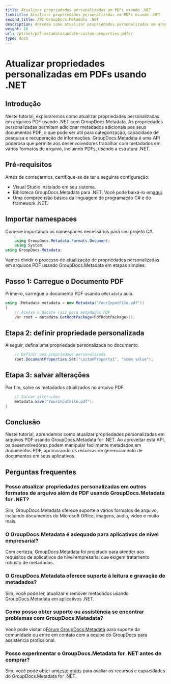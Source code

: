 ```yaml
---
title: Atualizar propriedades personalizadas em PDFs usando .NET
linktitle: Atualizar propriedades personalizadas em PDFs usando .NET
second_title: API GroupDocs.Metadata .NET
description: Aprenda como atualizar propriedades personalizadas em arquivos PDF usando .NET com GroupDocs.Metadata. Passos simples para manipular metadados PDF de forma eficiente.
weight: 16
url: /pt/net/pdf-metadata/update-custom-properties-pdfs/
type: docs
---
```

# Atualizar propriedades personalizadas em PDFs usando .NET

## Introdução
Neste tutorial, exploraremos como atualizar propriedades personalizadas em arquivos PDF usando .NET com GroupDocs.Metadata. As propriedades personalizadas permitem adicionar metadados adicionais aos seus documentos PDF, o que pode ser útil para categorização, capacidade de pesquisa e recuperação de informações. GroupDocs.Metadata é uma API poderosa que permite aos desenvolvedores trabalhar com metadados em vários formatos de arquivo, incluindo PDFs, usando a estrutura .NET.
## Pré-requisitos
Antes de começarmos, certifique-se de ter a seguinte configuração:
- Visual Studio instalado em seu sistema.
-  Biblioteca GroupDocs.Metadata para .NET. Você pode baixá-lo em[aqui](https://releases.groupdocs.com/metadata/net/).
- Uma compreensão básica da linguagem de programação C# e do framework .NET.

## Importar namespaces
Comece importando os namespaces necessários para seu projeto C#.
```csharp
    using GroupDocs.Metadata.Formats.Document;
    using System;
using GroupDocs.Metadata;
```

Vamos dividir o processo de atualização de propriedades personalizadas em arquivos PDF usando GroupDocs.Metadata em etapas simples:
## Passo 1: Carregue o Documento PDF
 Primeiro, carregue o documento PDF usando o`Metadata` aula.
```csharp
using (Metadata metadata = new Metadata("YourInputFile.pdf"))
{
    // Acesse o pacote raiz para metadados PDF
    var root = metadata.GetRootPackage<PdfRootPackage>();
```
## Etapa 2: definir propriedade personalizada
A seguir, defina uma propriedade personalizada no documento.
```csharp
    // Definir uma propriedade personalizada
    root.DocumentProperties.Set("customProperty1", "some value");
```
## Etapa 3: salvar alterações
Por fim, salve os metadados atualizados no arquivo PDF.
```csharp
    // Salvar alterações
    metadata.Save("YourInputFile.pdf");
}
```

## Conclusão
Neste tutorial, aprendemos como atualizar propriedades personalizadas em arquivos PDF usando GroupDocs.Metadata for .NET. Ao aproveitar esta API, os desenvolvedores podem manipular facilmente metadados em documentos PDF, aprimorando os recursos de gerenciamento de documentos em seus aplicativos.

## Perguntas frequentes
### Posso atualizar propriedades personalizadas em outros formatos de arquivo além de PDF usando GroupDocs.Metadata for .NET?
Sim, GroupDocs.Metadata oferece suporte a vários formatos de arquivo, incluindo documentos do Microsoft Office, imagens, áudio, vídeo e muito mais.
### O GroupDocs.Metadata é adequado para aplicativos de nível empresarial?
Com certeza, GroupDocs.Metadata foi projetado para atender aos requisitos de aplicativos de nível empresarial que exigem tratamento robusto de metadados.
### O GroupDocs.Metadata oferece suporte à leitura e gravação de metadados?
Sim, você pode ler, atualizar e remover metadados usando GroupDocs.Metadata em aplicativos .NET.
### Como posso obter suporte ou assistência se encontrar problemas com GroupDocs.Metadata?
 Você pode visitar o[Fórum GroupDocs.Metadata](https://forum.groupdocs.com/c/metadata/14) para suporte da comunidade ou entre em contato com a equipe do GroupDocs para assistência profissional.
### Posso experimentar o GroupDocs.Metadata for .NET antes de comprar?
 Sim, você pode obter um[teste grátis](https://releases.groupdocs.com/) para avaliar os recursos e capacidades do GroupDocs.Metadata for .NET.
